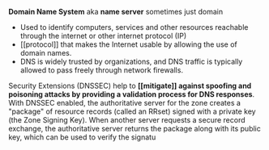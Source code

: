 **Domain Name System** aka **name server** sometimes just domain
- Used to identify computers, services and other resources reachable through the internet or other internet protocol (IP)
- [[protocol]] that makes the Internet usable by allowing the use of domain names. 
- DNS is widely trusted by organizations, and DNS traffic is typically allowed to pass freely through network firewalls.

Security Extensions (DNSSEC) help to **[[mitigate]] against spoofing and poisoning attacks by providing a validation process for DNS responses**. With DNSSEC enabled, the authoritative server for the zone creates a "package" of resource records (called an RRset) signed with a private key (the Zone Signing Key). When another server requests a secure record exchange, the authoritative server returns the package along with its public key, which can be used to verify the signatu